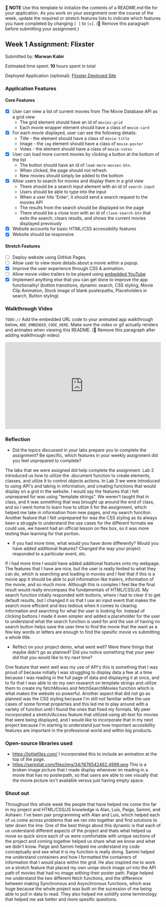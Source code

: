 📝 **NOTE** Use this template to initialize the contents of a README.md file for your application. As you work on your assignment over the course of the week, update the required or stretch features lists to indicate which features you have completed by changing `[ ]` to `[x]`. (🚫 Remove this paragraph before submitting your assignment.)

## Week 1 Assignment: Flixster

Submitted by: **Marwan Kabir**

Estimated time spent: **10** hours spent in total

Deployed Application (optional): [Flixster Deployed Site](ADD_LINK_HERE)

### Application Features

#### Core Features

- [x] User can view a list of current movies from The Movie Database API as a grid view
  - The grid element should have an id of `movies-grid`
  - Each movie wrapper element should have a class of `movie-card`
- [x] For each movie displayed, user can see the following details:
  - Title - the element should have a class of `movie-title`
  - Image - the `img` element should have a class of `movie-poster`
  - Votes - the element should have a class of `movie-votes`
- [x] User can load more current movies by clicking a button at the bottom of the list
  - The button should have an id of `load-more-movies-btn`.
  - When clicked, the page should not refresh.
  - New movies should simply be added to the bottom
- [x] Allow users to search for movies and display them in a grid view
  - There should be a search input element with an id of `search-input`
  - Users should be able to type into the input
  - When a user hits 'Enter', it should send a search request to the movies API
  - The results from the search should be displayed on the page
  - There should be a close icon with an id of `close-search-btn` that exits the search, clears results, and shows the current movies displayed previously
- [x] Website accounts for basic HTML/CSS accessibility features
- [x] Website should be responsive

#### Stretch Features

- [ ] Deploy website using GitHub Pages.
- [ ] Allow user to view more details about a movie within a popup.
- [x] Improve the user experience through CSS & animation.
- [ ] Allow movie video trailers to be played using [embedded YouTube](https://support.google.com/youtube/answer/171780?hl=en)
- [x] Implement anything else that you can get done to improve the app functionality!
      (button transitions, dynamic search, CSS styling, Movie Clip Animation, Stock image of blank posterpaths, Placeholders in search, Button styling)

### Walkthrough Video

`TODO://` Add the embedded URL code to your animated app walkthrough below, `ADD_EMBEDDED_CODE_HERE`. Make sure the video or gif actually renders and animates when viewing this README. (🚫 Remove this paragraph after adding walkthrough video)

<div style="position: relative; padding-bottom: 55.46875%; height: 0;"><iframe src="https://www.loom.com/embed/cddcab8ee2e34df1b1bbadb0cc9f8bf0" frameborder="0" webkitallowfullscreen mozallowfullscreen allowfullscreen style="position: absolute; top: 0; left: 0; width: 100%; height: 100%;"></iframe></div>

### Reflection

- Did the topics discussed in your labs prepare you to complete the assignment? Be specific, which features in your weekly assignment did you feel unprepared to complete?

The labs that we were assigned did help complete the assignment. Lab 2 introduced us how to utilize the .document function
to create elements, classes, and utlize it to control objects actions. In Lab 3 we were introduced to using API's and taking in 
information, and creating functions that would display on a grid in the website. I would say the features that i felt unprepared for
was using "template strings". We weren't taught that in class, and it was something that was brought up around the end of class, and so
I went home to learn how to utlize it for the assignment, which helped me take in information from new pages, and my search funciton.
Another feature that I felt unprepared for was the CSS styling as its always been a struggle to understand the use cases for the different
formats we could use, we havent had an official lesson on flex box, so it was more testing than learning for that portion.

- If you had more time, what would you have done differently? Would you have added additional features? Changed the way your project responded to a particular event, etc.

If i had more time I would have added additional features onto my webpage. The features that I have are nice, but the user is really limited to what they can do, which is searching and loading in movies and I feel that if this is a movie app it should be able to pull information like trailers, information of the movie, and so much more. Although this is complex I feel like the final result would really encompass the fundamentals of HTML/CSS/JS. My search function intially responded with buttons, where i had to clear it to get default results, but I changed it so that I use an input event that makes the search more efficient and less tedious when it comes to clearing information and searching for what the user is looking for. Instead of clicking buttons I made it even simpler and added a placeholder for the user to understand what the search function is used for and the use of having no search button helps save the user time to find the movie that the want as a few key words or letters are enough to find the spesific movie vs submitting a whole title.

- Reflect on your project demo, what went well? Were there things that maybe didn't go as planned? Did you notice something that your peer did that you would like to try next time?

One feature that went well was my use of API's this is something that I was proud of because initially I was struggling to display data a few at a time because I was reading in the full page of data and displaying it at once, and to fix that I was able to do my own research on template strings and utilize them to create my fetchMovies and fetchSearchMovies function which is what makes the website so powerful. Another aspect that did not go as planned was the CSS styling because I'm still not familiar withe the use cases of some format properties and this led me to play around with a variety of function until I found the ones that fixed my formats. My peer incorporated a stretch/Access feature that utilized using alt-text for movies that were being displayed, and I would like to incorporate that in my next project because I'm starting to understand just how important accesibility features are important in the professional world and within big products.  

### Open-source libraries used

- https://lottiefiles.com/
I incorporated this to include an animation at the top of the page.
- https://serpstat.com/files/img/34/1676542462.4999.png 
This is a broken image picture that I made display whenever im reading in a movie that has no posterpath, so that users are able to see visually that the movie picture isn't available versus just having empty space. 

### Shout out

Throughout this whole week the people that have helped me come this far in my project and HTML/CSS/JS knowledge is Alan, Luis, Paige, Sammi, and Ashawn. I've been pair programming with Alan and Luis, which helped each of us come across problems that we ran into together and find solutions to later down the line. One of the best things about this dynamic is that each of us understand different aspects of the project and thats what helped us move so quick since each of us were comfortable with unique sections of the project and coming together helped us share what we know and what we didn't know. Paige and Sammi helped me understand my code conceptually and see what it is my function is really doing. Sammi helped me understand containers and how I formatted the containers of information that I would place within the grid. He also inspired me to work on a stretch feature that placed my own uniqe stock image url into the API path of movies that had no image withing their poster path. Paige helped me understand the two different fetch functions, and the difference between making Synchronous and Asynchronous functions, which was huge because the whole project was built on the sucession of me being able to pull in data to read. They also helped me solidify some terminology that helped me ask better and more spesific questions. 